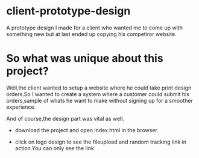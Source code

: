 # client-prototype-design

A prototype design I made for a client who wanted me to come up with something new but at last ended up copying his competiror website.

# So what was unique about this project?
Well,the client wanted to setup a website where he could take print design orders.So I wanted to create
a system where a customer could submit his orders,sample of whats he want to make without signing up
for a smoother experience.

And of course,the design part was vital as well.

* download the project and open index.html in the browser.

* click on logo design to see the fileupload and random tracking link
in action.You can only see the link 


